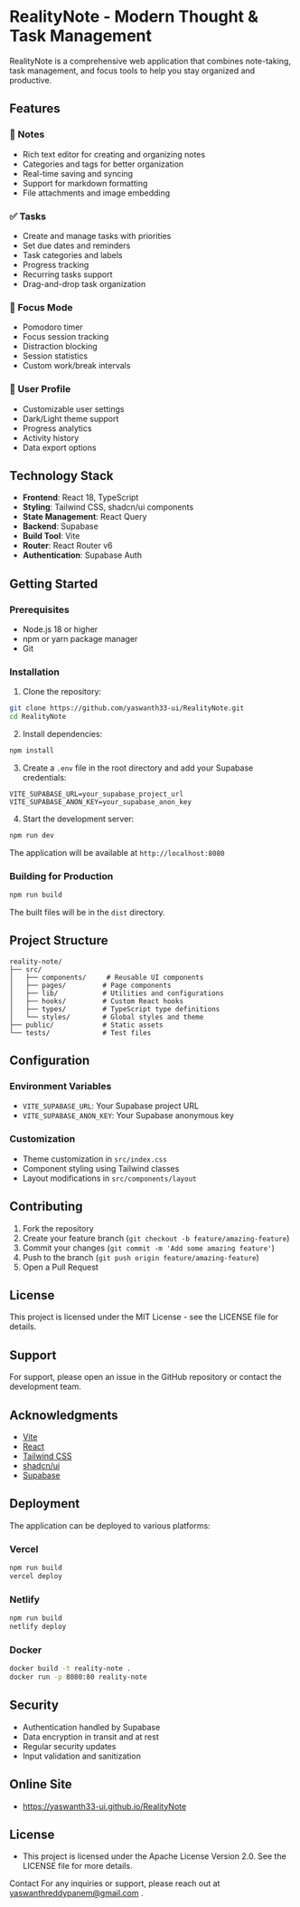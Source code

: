 # RealityNote - Modern Thought & Task Management

RealityNote is a comprehensive web application that combines note-taking, task management, and focus tools to help you stay organized and productive.

## Features

### 📝 Notes

- Rich text editor for creating and organizing notes
- Categories and tags for better organization
- Real-time saving and syncing
- Support for markdown formatting
- File attachments and image embedding

### ✅ Tasks

- Create and manage tasks with priorities
- Set due dates and reminders
- Task categories and labels
- Progress tracking
- Recurring tasks support
- Drag-and-drop task organization

### 🎯 Focus Mode

- Pomodoro timer
- Focus session tracking
- Distraction blocking
- Session statistics
- Custom work/break intervals

### 👤 User Profile

- Customizable user settings
- Dark/Light theme support
- Progress analytics
- Activity history
- Data export options

## Technology Stack

- **Frontend**: React 18, TypeScript
- **Styling**: Tailwind CSS, shadcn/ui components
- **State Management**: React Query
- **Backend**: Supabase
- **Build Tool**: Vite
- **Router**: React Router v6
- **Authentication**: Supabase Auth

## Getting Started

### Prerequisites

- Node.js 18 or higher
- npm or yarn package manager
- Git

### Installation

1. Clone the repository:

```bash
git clone https://github.com/yaswanth33-ui/RealityNote.git
cd RealityNote
```

2. Install dependencies:

```bash
npm install
```

3. Create a `.env` file in the root directory and add your Supabase credentials:

```env
VITE_SUPABASE_URL=your_supabase_project_url
VITE_SUPABASE_ANON_KEY=your_supabase_anon_key
```

4. Start the development server:

```bash
npm run dev
```

The application will be available at `http://localhost:8080`

### Building for Production

```bash
npm run build
```

The built files will be in the `dist` directory.

## Project Structure

```
reality-note/
├── src/
│   ├── components/     # Reusable UI components
│   ├── pages/         # Page components
│   ├── lib/           # Utilities and configurations
│   ├── hooks/         # Custom React hooks
│   ├── types/         # TypeScript type definitions
│   └── styles/        # Global styles and theme
├── public/            # Static assets
└── tests/             # Test files
```

## Configuration

### Environment Variables

- `VITE_SUPABASE_URL`: Your Supabase project URL
- `VITE_SUPABASE_ANON_KEY`: Your Supabase anonymous key

### Customization

- Theme customization in `src/index.css`
- Component styling using Tailwind classes
- Layout modifications in `src/components/layout`

## Contributing

1. Fork the repository
2. Create your feature branch (`git checkout -b feature/amazing-feature`)
3. Commit your changes (`git commit -m 'Add some amazing feature'`)
4. Push to the branch (`git push origin feature/amazing-feature`)
5. Open a Pull Request

## License

This project is licensed under the MIT License - see the LICENSE file for details.

## Support

For support, please open an issue in the GitHub repository or contact the development team.

## Acknowledgments

- [Vite](https://vitejs.dev/)
- [React](https://reactjs.org/)
- [Tailwind CSS](https://tailwindcss.com/)
- [shadcn/ui](https://ui.shadcn.com/)
- [Supabase](https://supabase.com/)

## Deployment

The application can be deployed to various platforms:

### Vercel

```bash
npm run build
vercel deploy
```

### Netlify

```bash
npm run build
netlify deploy
```

### Docker

```bash
docker build -t reality-note .
docker run -p 8080:80 reality-note
```

## Security

- Authentication handled by Supabase
- Data encryption in transit and at rest
- Regular security updates
- Input validation and sanitization

## Online Site
- https://yaswanth33-ui.github.io/RealityNote

## License 
- This project is licensed under the Apache License Version 2.0. See the LICENSE file for more details.

Contact For any inquiries or support, please reach out at yaswanthreddypanem@gmail.com .